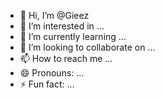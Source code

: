 - 👋 Hi, I’m @Gieez
- 👀 I’m interested in ...
- 🌱 I’m currently learning ...
- 💞️ I’m looking to collaborate on ...
- 📫 How to reach me ...
- 😄 Pronouns: ...
- ⚡ Fun fact: ...

<!---
Gieez/Gieez is a ✨ special ✨ repository because its `README.md` (this file) appears on your GitHub profile.
You can click the Preview link to take a look at your changes.
--->
